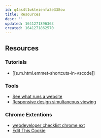 ```yaml
---
id: q4as4t1wkteienfa3e338ow
title: Resources
desc: ''
updated: 1641271896363
created: 1641271862570
---
```



## Resources

### Tutorials 

- [[s.m.html.emmet-shortcuts-in-vscode]]

### Tools

- [See what runs a website](https://www.WhatRuns.com)
- [Responsive design simultaneous viewing](https://responsively.app/)

### Chrome Extentions

- [webdeveloper checklist chrome ext](https://chrome.google.com/webstore/detail/web-developer-checklist/iahamcpedabephpcgkeikbclmaljebjp)
- [Edit This Cookie](https://chrome.google.com/webstore/detail/editthiscookie/fngmhnnpilhplaeedifhccceomclgfbg)

